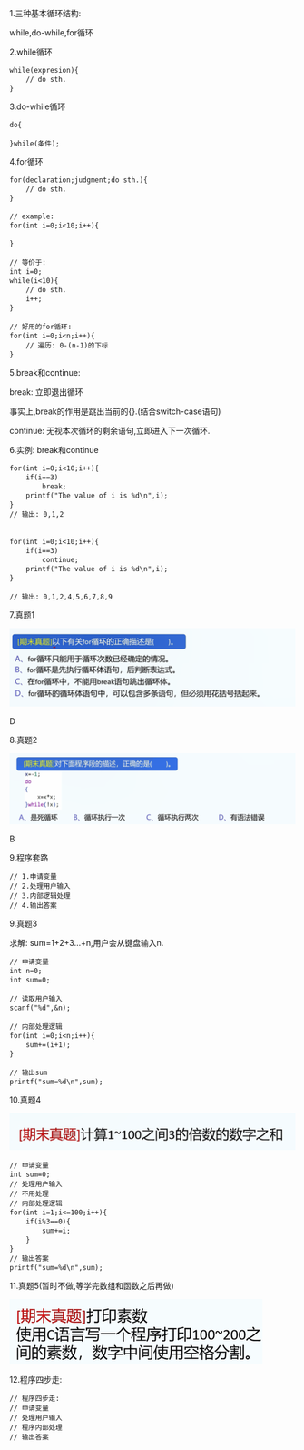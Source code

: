 1.三种基本循环结构:

while,do-while,for循环

2.while循环

```
while(expresion){
	// do sth.
}
```

3.do-while循环

```
do{

}while(条件);
```

4.for循环

```
for(declaration;judgment;do sth.){
	// do sth.
}

// example:
for(int i=0;i<10;i++){

}

// 等价于:
int i=0;
while(i<10){
	// do sth.
	i++;
}

// 好用的for循环:
for(int i=0;i<n;i++){
	// 遍历: 0-(n-1)的下标
}
```

5.break和continue:

break: 立即退出循环

事实上,break的作用是跳出当前的{}.(结合switch-case语句)

continue: 无视本次循环的剩余语句,立即进入下一次循环.

6.实例: break和continue

```
for(int i=0;i<10;i++){
	if(i==3)
		break;
	printf("The value of i is %d\n",i);
}
// 输出: 0,1,2


for(int i=0;i<10;i++){
	if(i==3)
		continue;
	printf("The value of i is %d\n",i);
}

// 输出: 0,1,2,4,5,6,7,8,9
```

7.真题1

![image-20250123075824219](Pics/image-20250123075824219.png)

D

8.真题2

![image-20250123075900808](Pics/image-20250123075900808.png)

B

9.程序套路

```
// 1.申请变量
// 2.处理用户输入
// 3.内部逻辑处理
// 4.输出答案
```



9.真题3

求解: sum=1+2+3...+n,用户会从键盘输入n.

```
// 申请变量
int n=0;
int sum=0;

// 读取用户输入
scanf("%d",&n);

// 内部处理逻辑
for(int i=0;i<n;i++){
	sum+=(i+1);
}

// 输出sum
printf("sum=%d\n",sum);
```

10.真题4

![image-20250123082241272](Pics/image-20250123082241272.png)

```
// 申请变量
int sum=0;
// 处理用户输入
// 不用处理
// 内部处理逻辑
for(int i=1;i<=100;i++){
	if(i%3==0){
		sum+=i;
	}	
}
// 输出答案
printf("sum=%d\n",sum);
```

11.真题5(暂时不做,等学完数组和函数之后再做)

![image-20250123082552386](Pics/image-20250123082552386.png)

12.程序四步走:
```
// 程序四步走:
// 申请变量
// 处理用户输入
// 程序内部处理
// 输出答案
```

